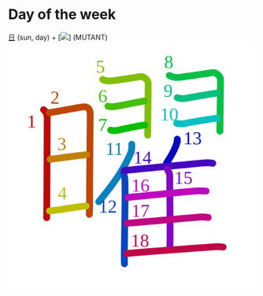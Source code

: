# Day of the week

[日](日.md) (sun, day) + [![](http://www.kanjidamage.com/assets/radsmall/mutant-ab42842c39e04b28aa9b194a724a750d939aee38c0586fa2ddfe1832d7435d5e.jpg)] (MUTANT)
![66dc](../kanji-colorize/66dc.svg)
